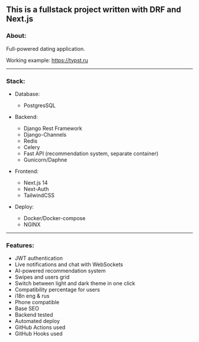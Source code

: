 ## This is a fullstack project written with DRF and Next.js
### About:
Full-powered dating application.

Working example: https://typst.ru

___
### Stack:

- Database:
  - PostgresSQL

- Backend:
  - Django Rest Framework
  - Django-Channels
  - Redis
  - Celery
  - Fast API (recommendation system, separate container)
  - Gunicorn/Daphne

- Frontend:
  - Next.js 14
  - Next-Auth
  - TailwindCSS

- Deploy:
  - Docker/Docker-compose
  - NGINX
___
### Features:

- JWT authentication
- Live notifications and chat with WebSockets
- AI-powered recommendation system
- Swipes and users grid
- Switch between light and dark theme in one click
- Compatibility percentage for users
- i18n eng & rus
- Phone compatible
- Base SEO
- Backend tested
- Automated deploy
- GitHub Actions used
- GitHub Hooks used